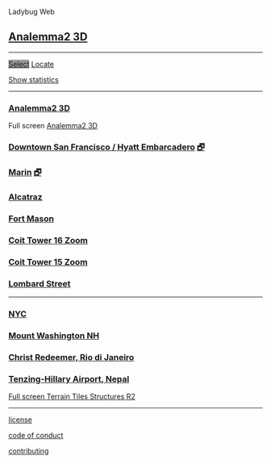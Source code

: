 Ladybug Web

## [Analemma2 3D]( index.html )


***

[<span class="button" style=background-color:#999; >Select</span>]( #menu.md ) [<span class="button">Locate</span>]( #menu-locate.md )

<a href="javascript:(function(){var script=document.createElement('script');script.onload=function(){var stats=new Stats();document.body.appendChild(stats.dom);requestAnimationFrame(function loop(){stats.update();requestAnimationFrame(loop)});};script.src='http://rawgit.com/mrdoob/stats.js/master/build/stats.min.js';document.head.appendChild(script);})()" title="Mr.doob's Stats.js" >Show statistics</a>


***

### [Analemma2 3D]( #analemma2-3d-r1.html )
Full screen [Analemma2 3D]( analemma2-3d-r1.html )


### [Downtown San Francisco / Hyatt Embarcadero]( #analemma2-3d-r1.html#^latitude^:^37.796^,^longitude^:^-122.398^,^zoom^:^16^ "86 structures" ) [&#x1F5D7;]( analemma2-3d-r1.html#^latitude^:^37.796^,^longitude^:^-122.398^,^zoom^:^16^ )

<!--
### [San Francisco ]( #analemma2-3d-r1.html#^latitude^:^37.796^,^longitude^:^-122.398^,^zoom^:^16^ "86 structures" )

[&#x1F5D7;](  )
-->

### [Marin]( #analemma2-3d-r1.html#^latitude^:^37.826068,^,^longitude^:^-122.479592^,^zoom^:^15^ "10 structures" ) [&#x1F5D7;]( analemma2-3d-r1.html#^latitude^:^37.826068,^,^longitude^:^-122.479592^,^zoom^:^15^ )


### [Alcatraz]( #analemma2-3d-r1.html#^latitude^:^37.8270^,^longitude^:^-122.423^,^zoom^:^16^ "12 structures" )

### [Fort Mason]( #analemma2-3d-r1.html#^latitude^:^37.807835^,^longitude^:^-122.427333^,^zoom^:^15^ "107 structures")

### [Coit Tower 16 Zoom]( #analemma2-3d-r1.html#^latitude^:^37.8024^,^longitude^:^-122.4058^,^zoom^:^16^ "553 structures" )

### [Coit Tower 15 Zoom]( #analemma2-3d-r1.html#^latitude^:^37.8024^,^longitude^:^-122.4058^,^zoom^:^15^ "1395 structures" )

### [Lombard Street]( #analemma2-3d-r1.html#^latitude^:^37.8025097^,^longitude^:^-122.419788^,^zoom^:^16^ "1395 structures" )

***

### [NYC]( #analemma2-3d-r1.html#^latitude^:^40.7128^,^longitude^:^-74.0059^,^zoom^:^16^ "284 structures" )

### [Mount Washington NH]( #analemma2-3d-r1.html#^latitude^:^44.27058539999999^,^longitude^:^-71.3032723^,^zoom^:^15^ "4 structures" )

### [Christ Redeemer, Rio di Janeiro]( #analemma2-3d-r1.html#^latitude^:^-22.951916^,^longitude^:^-43.21048719999999^,^zoom^:^15^ "7 structures" )

### [Tenzing-Hillary Airport, Nepal]( #analemma2-3d-r1.html#^latitude^:^27.68777799999999^,^longitude^:^86.73138360000007^,^zoom^:^15^ "77 structures" )
 

[Full screen Terrain Tiles Structures R2]( analemma2-3d-r1.html )


***

[license]( #license.md )

[code of conduct]( #code-of-conduct.md )

[contributing]( #contributing.md )

